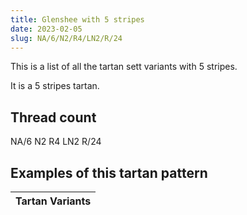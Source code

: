 ```yaml
---
title: Glenshee with 5 stripes
date: 2023-02-05
slug: NA/6/N2/R4/LN2/R/24
---
```

This is a list of all the tartan sett variants with 5 stripes.

It is a 5 stripes tartan.


## Thread count
NA/6 N2 R4 LN2 R/24

## Examples of this tartan pattern

| Tartan Variants |
|---------------|
